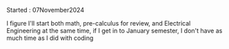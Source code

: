 Started : 07November2024

I figure I'll start both math, pre-calculus for review, and Electrical Engineering at the same time, if I get in to January semester, I don't have as much time as I did with coding
